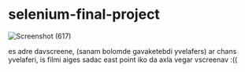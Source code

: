 # selenium-final-project

![Screenshot (617)](https://github.com/likakhokhiashvili1121/selenium-final-project/assets/74370085/ce9096ac-e1c9-4c2a-9e86-3091428ccf46)

es adre davscreene, (sanam bolomde gavaketebdi yvelafers) ar chans yvelaferi, is filmi aiges sadac east point iko da axla vegar vscreenav :(( 
